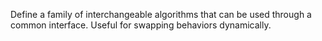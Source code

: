 Define a family of interchangeable algorithms that can be used through a common interface. Useful for swapping behaviors dynamically.